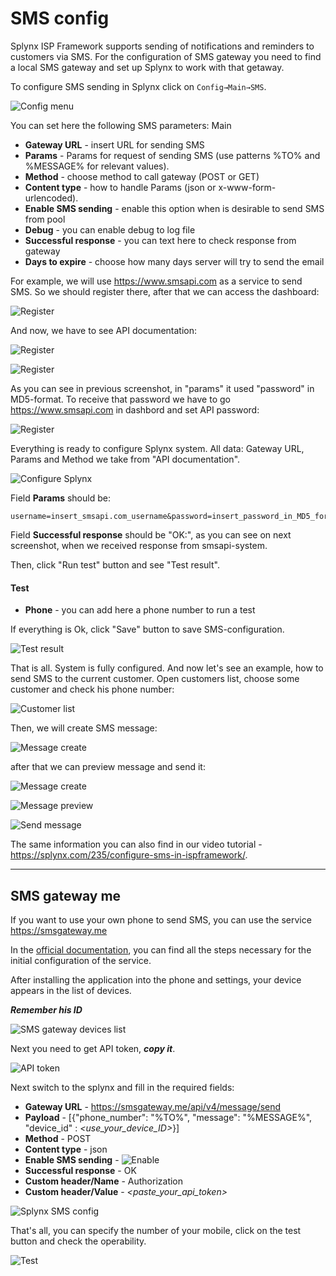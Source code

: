 SMS config
=========

Splynx ISP Framework supports sending of notifications and reminders to customers via SMS. For the configuration of SMS gateway you need to find a local SMS gateway and set up Splynx to work with that getaway.

To configure SMS sending in Splynx click on `Config→Main→SMS`.

![Config menu](main_menu.png)


You can set here the following SMS parameters:
Main
* **Gateway URL** - insert URL for sending SMS
* **Params** - Params for request of sending SMS (use patterns %TO% and %MESSAGE% for relevant values).
* **Method** - choose method to call gateway (POST or GET)
* **Content type** - how to handle Params (json or x-www-form-urlencoded).
* **Enable SMS sending** - enable this option when is desirable to send SMS from pool
* **Debug** - you can enable debug to log file
* **Successful response** - you can text here to check response from gateway
* **Days to expire** - choose how many days server will try to send the email

For example, we will use https://www.smsapi.com as a service to send SMS. So we should register there, after that we can access the dashboard:

![Register](smsapi1.png)

And now, we have to see API documentation:

![Register](smsapi2.png)

![Register](smsapi3.png)

As you can see in previous screenshot, in "params" it used "password" in MD5-format. To receive that password we have to go https://www.smsapi.com in dashbord and set API password:

![Register](smsapi4.png)


Everything is ready to configure Splynx system. All data: Gateway URL, Params and Method we take from "API documentation".

![Configure Splynx](config.png)

Field **Params** should be:
```
username=insert_smsapi.com_username&password=insert_password_in_MD5_format&from=Info&to=%TO%&message=%MESSAGE%
```

Field **Successful response** should be "OK:", as you can see on next screenshot, when we received response from smsapi-system.

Then, click "Run test" button and see "Test result".


#### Test

* **Phone** - you can add here a phone number to run a test

If everything is Ok, click "Save" button to save SMS-configuration.

![Test result](test_result.png)

That is all. System is fully configured. And now let's see an example, how to send SMS to the current customer. Open customers list, choose some customer and check his phone number:

![Customer list](customer_list.png)

Then, we will create SMS message:

![Message create](msg_create.png)

after that we can preview message and send it:

![Message create](msg_create1.png)

![Message preview](msg_preview.png)

![Send message](msg_send.png)

The same information you can also find in our video tutorial - https://splynx.com/235/configure-sms-in-ispframework/.


----
## SMS gateway me
If you want to use your own phone to send SMS, you can use the service https://smsgateway.me

In the [official documentation](https://smsgateway.me/sms-api-documentation/getting-started), you can find all the steps necessary for the initial configuration of the service.


After installing the application into the phone and settings, your device appears in the list of devices.

***Remember his ID***


![SMS gateway devices list](sgm_devlist.png)

Next you need to get API token, ***copy it***.

![API token](sgm_token.png)

Next switch to the splynx and fill in the required fields:
* **Gateway URL** -  https://smsgateway.me/api/v4/message/send
* **Payload** - [{"phone_number": "%TO%", "message": "%MESSAGE%", "device_id" : *<use_your_device_ID>*}]
* **Method** - POST
* **Content type** - json
* **Enable SMS sending** - ![Enable](enable.png)
* **Successful response** - OK
* **Custom header/Name** - Authorization
* **Custom header/Value** - *<paste_your_api_token>*

![Splynx SMS config](sgm_spl.png)


That's all, you can specify the number of your mobile, click on the test button and check the operability.

![Test](sgm_test.png)
